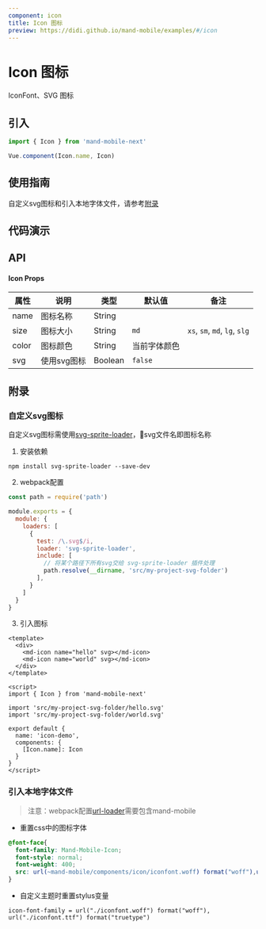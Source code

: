 ```yaml
---
component: icon
title: Icon 图标
preview: https://didi.github.io/mand-mobile/examples/#/icon
---
```


# Icon 图标

IconFont、SVG 图标

## 引入

```javascript
import { Icon } from 'mand-mobile-next'

Vue.component(Icon.name, Icon)
```

## 使用指南

自定义svg图标和引入本地字体文件，请参考<a href="#附录">附录</a>

## 代码演示

<demo-wrapper
  src="src/packages/icon/demo"
  :demos="demos"
/>

<script setup>
const demos = import.meta.globEager('../../../src/packages/icon/demo/demo*.vue')
</script>

<style>
  .md-example-child-icon {
    display: flex;
    flex-wrap: wrap;
    justify-content: center;
    gap: 1rem;
    padding: 1rem;
    background: ghostwhite;
  }

  .dark .md-example-child-icon {
    background: var(--c-bg);
  }

  .md-example-child-icon .md-example-item {
    display: flex;
    flex-direction: column;
    align-items: center;
    width: 100px
  }
</style>

## API

#### Icon Props
|属性 | 说明 | 类型 | 默认值| 备注|
|----|-----|------|------|------|
|name|图标名称|String| | |
|size|图标大小|String|`md`|`xs`, `sm`, `md`, `lg`, `slg`|
|color|图标颜色|String|当前字体颜色||
|svg |使用svg图标|Boolean|`false`| |

## 附录

### 自定义svg图标


自定义svg图标需使用<a href="https://github.com/kisenka/svg-sprite-loader" target="_blank">svg-sprite-loader</a>，svg文件名即图标名称

1. 安装依赖

```shell
npm install svg-sprite-loader --save-dev
```

2. webpack配置

```javascript
const path = require('path')

module.exports = {
  module: {
    loaders: [
      {
        test: /\.svg$/i,
        loader: 'svg-sprite-loader',
        include: [
          // 将某个路径下所有svg交给 svg-sprite-loader 插件处理
          path.resolve(__dirname, 'src/my-project-svg-folder')
        ],
      }
    ]
  }
}
```
3. 引入图标

```vue
<template>
  <div>
    <md-icon name="hello" svg></md-icon>
    <md-icon name="world" svg></md-icon>
  </div>
</template>

<script>
import { Icon } from 'mand-mobile-next'

import 'src/my-project-svg-folder/hello.svg'
import 'src/my-project-svg-folder/world.svg'

export default {
  name: 'icon-demo',
  components: {
    [Icon.name]: Icon
  }
}
</script>
```

### 引入本地字体文件

> 注意：webpack配置[url-loader](https://github.com/webpack-contrib/url-loader)需要包含mand-mobile 

* 重置css中的图标字体  

```css
@font-face{
  font-family: Mand-Mobile-Icon;
  font-style: normal;
  font-weight: 400;
  src: url(~mand-mobile/components/icon/iconfont.woff) format("woff"),url(~mand-mobile/components/icon/iconfont.woff) format("truetype")
}
``` 

* 自定义主题时重置stylus变量

```stylus
icon-font-family = url("./iconfont.woff") format("woff"), url("./iconfont.ttf") format("truetype")
```